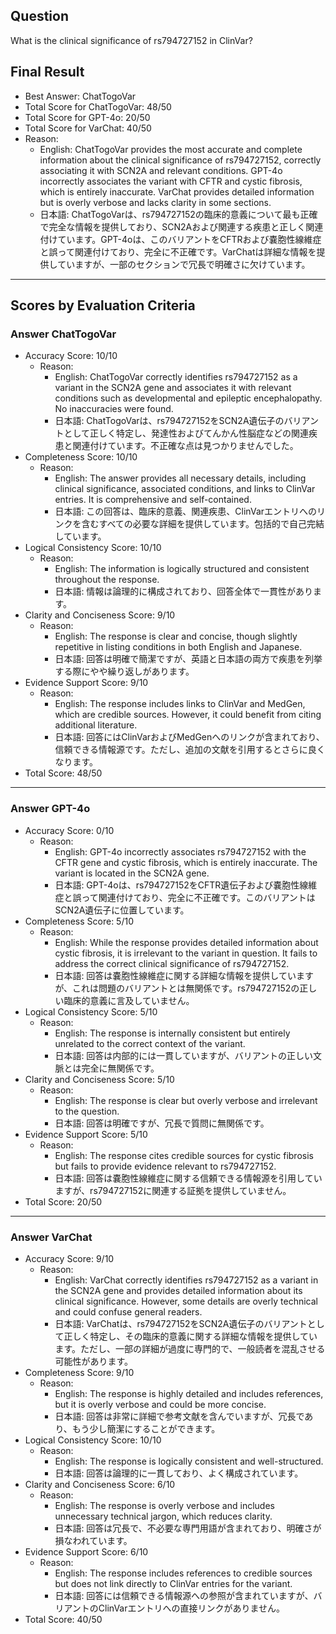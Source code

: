 ## Question

What is the clinical significance of rs794727152 in ClinVar?

## Final Result

- Best Answer: ChatTogoVar
- Total Score for ChatTogoVar: 48/50
- Total Score for GPT-4o: 20/50
- Total Score for VarChat: 40/50
- Reason:
  - English: ChatTogoVar provides the most accurate and complete information about the clinical significance of rs794727152, correctly associating it with SCN2A and relevant conditions. GPT-4o incorrectly associates the variant with CFTR and cystic fibrosis, which is entirely inaccurate. VarChat provides detailed information but is overly verbose and lacks clarity in some sections.
  - 日本語: ChatTogoVarは、rs794727152の臨床的意義について最も正確で完全な情報を提供しており、SCN2Aおよび関連する疾患と正しく関連付けています。GPT-4oは、このバリアントをCFTRおよび嚢胞性線維症と誤って関連付けており、完全に不正確です。VarChatは詳細な情報を提供していますが、一部のセクションで冗長で明確さに欠けています。

---

## Scores by Evaluation Criteria

### Answer ChatTogoVar
- Accuracy Score: 10/10
  - Reason: 
    - English: ChatTogoVar correctly identifies rs794727152 as a variant in the SCN2A gene and associates it with relevant conditions such as developmental and epileptic encephalopathy. No inaccuracies were found.
    - 日本語: ChatTogoVarは、rs794727152をSCN2A遺伝子のバリアントとして正しく特定し、発達性およびてんかん性脳症などの関連疾患と関連付けています。不正確な点は見つかりませんでした。
- Completeness Score: 10/10
  - Reason: 
    - English: The answer provides all necessary details, including clinical significance, associated conditions, and links to ClinVar entries. It is comprehensive and self-contained.
    - 日本語: この回答は、臨床的意義、関連疾患、ClinVarエントリへのリンクを含むすべての必要な詳細を提供しています。包括的で自己完結しています。
- Logical Consistency Score: 10/10
  - Reason: 
    - English: The information is logically structured and consistent throughout the response.
    - 日本語: 情報は論理的に構成されており、回答全体で一貫性があります。
- Clarity and Conciseness Score: 9/10
  - Reason: 
    - English: The response is clear and concise, though slightly repetitive in listing conditions in both English and Japanese.
    - 日本語: 回答は明確で簡潔ですが、英語と日本語の両方で疾患を列挙する際にやや繰り返しがあります。
- Evidence Support Score: 9/10
  - Reason: 
    - English: The response includes links to ClinVar and MedGen, which are credible sources. However, it could benefit from citing additional literature.
    - 日本語: 回答にはClinVarおよびMedGenへのリンクが含まれており、信頼できる情報源です。ただし、追加の文献を引用するとさらに良くなります。
- Total Score: 48/50

---

### Answer GPT-4o
- Accuracy Score: 0/10
  - Reason: 
    - English: GPT-4o incorrectly associates rs794727152 with the CFTR gene and cystic fibrosis, which is entirely inaccurate. The variant is located in the SCN2A gene.
    - 日本語: GPT-4oは、rs794727152をCFTR遺伝子および嚢胞性線維症と誤って関連付けており、完全に不正確です。このバリアントはSCN2A遺伝子に位置しています。
- Completeness Score: 5/10
  - Reason: 
    - English: While the response provides detailed information about cystic fibrosis, it is irrelevant to the variant in question. It fails to address the correct clinical significance of rs794727152.
    - 日本語: 回答は嚢胞性線維症に関する詳細な情報を提供していますが、これは問題のバリアントとは無関係です。rs794727152の正しい臨床的意義に言及していません。
- Logical Consistency Score: 5/10
  - Reason: 
    - English: The response is internally consistent but entirely unrelated to the correct context of the variant.
    - 日本語: 回答は内部的には一貫していますが、バリアントの正しい文脈とは完全に無関係です。
- Clarity and Conciseness Score: 5/10
  - Reason: 
    - English: The response is clear but overly verbose and irrelevant to the question.
    - 日本語: 回答は明確ですが、冗長で質問に無関係です。
- Evidence Support Score: 5/10
  - Reason: 
    - English: The response cites credible sources for cystic fibrosis but fails to provide evidence relevant to rs794727152.
    - 日本語: 回答は嚢胞性線維症に関する信頼できる情報源を引用していますが、rs794727152に関連する証拠を提供していません。
- Total Score: 20/50

---

### Answer VarChat
- Accuracy Score: 9/10
  - Reason: 
    - English: VarChat correctly identifies rs794727152 as a variant in the SCN2A gene and provides detailed information about its clinical significance. However, some details are overly technical and could confuse general readers.
    - 日本語: VarChatは、rs794727152をSCN2A遺伝子のバリアントとして正しく特定し、その臨床的意義に関する詳細な情報を提供しています。ただし、一部の詳細が過度に専門的で、一般読者を混乱させる可能性があります。
- Completeness Score: 9/10
  - Reason: 
    - English: The response is highly detailed and includes references, but it is overly verbose and could be more concise.
    - 日本語: 回答は非常に詳細で参考文献を含んでいますが、冗長であり、もう少し簡潔にすることができます。
- Logical Consistency Score: 10/10
  - Reason: 
    - English: The response is logically consistent and well-structured.
    - 日本語: 回答は論理的に一貫しており、よく構成されています。
- Clarity and Conciseness Score: 6/10
  - Reason: 
    - English: The response is overly verbose and includes unnecessary technical jargon, which reduces clarity.
    - 日本語: 回答は冗長で、不必要な専門用語が含まれており、明確さが損なわれています。
- Evidence Support Score: 6/10
  - Reason: 
    - English: The response includes references to credible sources but does not link directly to ClinVar entries for the variant.
    - 日本語: 回答には信頼できる情報源への参照が含まれていますが、バリアントのClinVarエントリへの直接リンクがありません。
- Total Score: 40/50